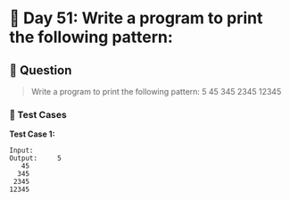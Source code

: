 # 📅 Day 51: Write a program to print the following pattern:

## 📝 Question

> Write a program to print the following pattern:
    5
   45
  345
 2345
12345

### 🧪 Test Cases

**Test Case 1:**
```
Input:  
Output:     5
   45
  345
 2345
12345
```
